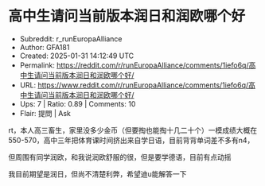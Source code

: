 # 高中生请问当前版本润日和润欧哪个好

- Subreddit: r_runEuropaAlliance
- Author: GFA181
- Created: 2025-01-31 14:12:49 UTC
- Permalink: https://reddit.com/r/runEuropaAlliance/comments/1iefo6q/高中生请问当前版本润日和润欧哪个好/
- URL: https://www.reddit.com/r/runEuropaAlliance/comments/1iefo6q/高中生请问当前版本润日和润欧哪个好/
- Ups: 7 | Ratio: 0.89 | Comments: 10
- Flair: 提問 | Ask


rt，本人高三畜生，家里没多少金币（但要掏也能掏十几二十个）一模成绩大概在550-570，高中三年把体育课时间挤出来自学日语，目前背背单词差不多有n4，

但周围有同学润欧，和我说润欧舒服的很，但是要学德语，目前有点动摇

我目前期望是润日，但尚不清楚利弊，希望迪u能解答一下

